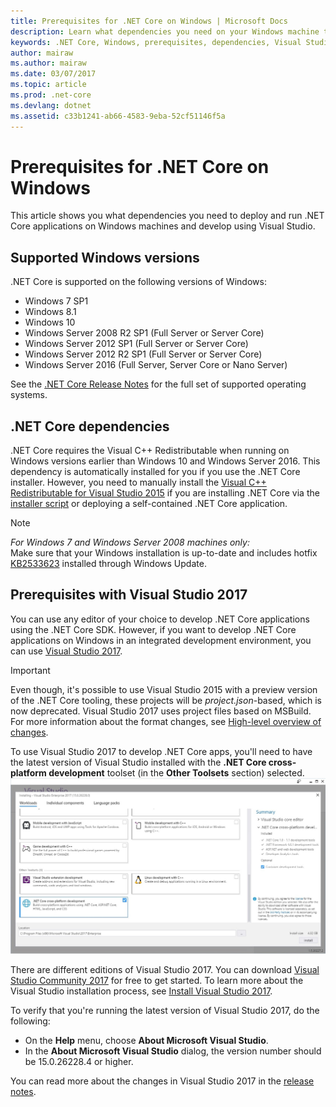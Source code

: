 ```yaml
---
title: Prerequisites for .NET Core on Windows | Microsoft Docs
description: Learn what dependencies you need on your Windows machine to develop and run .NET Core applications.
keywords: .NET Core, Windows, prerequisites, dependencies, Visual Studio
author: mairaw
ms.author: mairaw
ms.date: 03/07/2017
ms.topic: article
ms.prod: .net-core
ms.devlang: dotnet
ms.assetid: c33b1241-ab66-4583-9eba-52cf51146f5a
---
```


# Prerequisites for .NET Core on Windows

This article shows you what dependencies you need to deploy and run .NET Core applications on Windows machines and develop using Visual Studio.

## Supported Windows versions

.NET Core is supported on the following versions of Windows:

* Windows 7 SP1
* Windows 8.1
* Windows 10
* Windows Server 2008 R2 SP1 (Full Server or Server Core)
* Windows Server 2012 SP1 (Full Server or Server Core)
* Windows Server 2012 R2 SP1 (Full Server or Server Core)
* Windows Server 2016 (Full Server, Server Core or Nano Server)

See the [.NET Core Release Notes](https://github.com/dotnet/core/blob/master/release-notes/1.1/1.1.md) for the full set of supported operating systems.

## .NET Core dependencies

.NET Core requires the Visual C++ Redistributable when running on Windows versions earlier than Windows 10 and Windows Server 2016. This dependency is automatically installed for you if you use the .NET Core installer. However, you need to manually install the [Visual C++ Redistributable for Visual Studio 2015](https://www.microsoft.com/en-us/download/details.aspx?id=48145) if you are installing .NET Core via the [installer script](https://docs.microsoft.com/en-us/dotnet/articles/core/tools/dotnet-install-script) or deploying a self-contained .NET Core application.

> [!NOTE]
> <em>For Windows 7 and Windows Server 2008 machines only:</em><br>
> Make sure that your Windows installation is up-to-date and includes hotfix [KB2533623](https://support.microsoft.com/en-us/kb/2533623) installed through Windows Update.

## Prerequisites with Visual Studio 2017

You can use any editor of your choice to develop .NET Core applications using the .NET Core SDK. However, if you want to develop .NET Core applications on Windows in an integrated development environment, you can use [Visual Studio 2017](#visual-studio-2017).

> [!IMPORTANT]
> Even though, it's possible to use Visual Studio 2015 with a preview version of the .NET Core tooling, these projects will be *project.json*-based, which is now deprecated. Visual Studio 2017 uses project files based on MSBuild. For more information about the format changes, see [High-level overview of changes](./tools/cli-msbuild-architecture.md).

To use Visual Studio 2017 to develop .NET Core apps, you'll need to have the latest version of Visual Studio installed with the **.NET Core cross-platform development** toolset (in the **Other Toolsets** section) selected.
![Screenshot of Visual Studio 2017 installation with the ".NET Core cross-platform development" workload selected](./media/windows-prerequisites/vs_workloads.jpg)

There are different editions of Visual Studio 2017. You can download [Visual Studio Community 2017](https://www.visualstudio.com/downloads/) for free to get started.  To learn more about the Visual Studio installation process, see [Install Visual Studio 2017](https://docs.microsoft.com/visualstudio/install/install-visual-studio).

To verify that you're running the latest version of Visual Studio 2017, do the following:

 * On the **Help** menu, choose **About Microsoft Visual Studio**.
 * In the **About Microsoft Visual Studio** dialog, the version number should be 15.0.26228.4 or higher.

You can read more about the changes in Visual Studio 2017 in the [release notes](https://www.visualstudio.com/news/releasenotes/vs2017-relnotes).